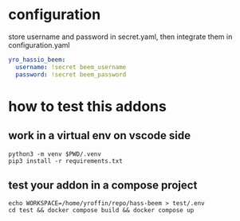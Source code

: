 # configuration

store username and password in secret.yaml, then integrate them in configuration.yaml

```yaml
yro_hassio_beem:
  username: !secret beem_username
  password: !secret beem_password
```

# how to test this addons

## work in a virtual env on vscode side

```
python3 -m venv $PWD/.venv
pip3 install -r requirements.txt
```

## test your addon in a compose project

```
echo WORKSPACE=/home/yroffin/repo/hass-beem > test/.env
cd test && docker compose build && docker compose up
```